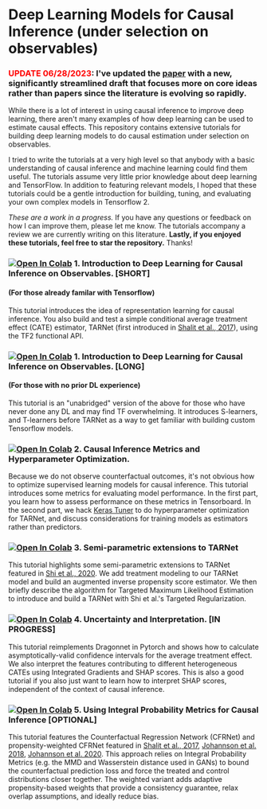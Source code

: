 

# Deep Learning Models for Causal Inference (under selection on observables)

### <span style="color:red">UPDATE 06/28/2023</span>: I've updated the [paper](https://osf.io/preprints/socarxiv/aeszf) with a new, significantly streamlined draft that focuses more on core ideas rather than papers since the literature is evolving so rapidly.

While there is a lot of interest in using causal inference to improve deep learning, there aren't many examples of how deep learning can be used to estimate causal effects. This repository contains extensive tutorials for building deep learning models to do causal estimation under selection on observables.

I tried to write the tutorials at a very high level so that anybody with a basic understanding of causal inference and machine learning could find them useful. The tutorials assume very little prior knowledge about deep learning and TensorFlow. In addition to featuring relevant models, I hoped that these tutorials could be a gentle introduction for building, tuning, and evaluating your own complex models in Tensorflow 2.

*These are a work in a progress.* If you have any questions or feedback on how I can improve them, please let me know. The tutorials accompany a review we are currently writing on this literature. **Lastly, if you enjoyed these tutorials, feel free to star the repository.** Thanks!

### [![Open In Colab](https://colab.research.google.com/assets/colab-badge.svg)](https://colab.research.google.com/drive/1Zx0AkriygB_ws6qXjA7VfqebG-YMwbWl?usp=sharing) 1. Introduction to Deep Learning for Causal Inference on Observables. [SHORT]
#### (For those already familar with Tensorflow)
This tutorial introduces the idea of representation learning for causal inference. You also build and test a simple conditional average treatment effect (CATE) estimator, TARNet (first introduced in [Shalit et al., 2017](http://proceedings.mlr.press/v70/shalit17a.html)), using the TF2 functional API.

### [![Open In Colab](https://colab.research.google.com/assets/colab-badge.svg)](https://colab.research.google.com/drive/1zLCWcYChBN33wvZhRw9cB_ZFk-JT3HEZ?usp=sharing) 1. Introduction to Deep Learning for Causal Inference on Observables. [LONG]
#### (For those with no prior DL experience)
This tutorial is an "unabridged" version of the above for those who have never done any DL and may find TF overwhelming. It introduces S-learners, and T-learners before TARNet as a way to get familiar with building custom Tensorflow models.

### [![Open In Colab](https://colab.research.google.com/assets/colab-badge.svg)](https://colab.research.google.com/drive/1y9i8koqPqs8JSyVHkdZmjGEW6ntqPV73?usp=sharing) 2. Causal Inference Metrics and Hyperparameter Optimization.
Because we do not observe counterfactual outcomes, it's not obvious how to optimize supervised learning models for causal inference. This tutorial introduces some metrics for evaluating model performance. In the first part, you learn how to assess performance on these metrics in Tensorboard. In the second part, we hack [Keras Tuner](https://keras-team.github.io/keras-tuner/) to do hyperparameter optimization for TARNet, and discuss considerations for training models as estimators rather than predictors.

### [![Open In Colab](https://colab.research.google.com/assets/colab-badge.svg)](https://colab.research.google.com/drive/19JJNyGAvSJCY8xP8vkVUXFf3-uEdDuss?usp=sharing) 3. Semi-parametric extensions to TARNet 
This tutorial highlights some semi-parametric extensions to TARNet featured in [Shi et al., 2020](https://papers.nips.cc/paper/2019/file/8fb5f8be2aa9d6c64a04e3ab9f63feee-Paper.pdf). We add treatment modeling to our TARNet model and build an augmented inverse propensity score estimator. We then briefly describe the algorithm for Targeted Maximum Likelihood Estimation to introduce and build a TARNet with Shi et al.'s Targeted Regularization.   

 ### [![Open In Colab](https://colab.research.google.com/assets/colab-badge.svg)]( https://colab.research.google.com/drive/1NHYTbvGq-cWyy-mm0TrBH2rAmMqtcgPJ?usp=sharing) 4. Uncertainty and Interpretation. [IN PROGRESS]
This tutorial reimplements Dragonnet in Pytorch and shows how to calculate asymptotically-valid confidence intervals for the average treatment effect. We also interpret the features contributing to different heterogeneous CATEs using Integrated Gradients and SHAP scores. This is also a good tutorial if you also just want to learn how to interpret SHAP scores, independent of the context of causal inference.

 ### [![Open In Colab](https://colab.research.google.com/assets/colab-badge.svg)](https://colab.research.google.com/drive/1d8kvEXk_j268rrYq8QC_hbkfhLmp742Y?usp=sharing) 5. Using Integral Probability Metrics for Causal Inference [OPTIONAL]
 This tutorial features the Counterfactual Regression Network (CFRNet) and propensity-weighted CFRNet featured in [Shalit et al., 2017](http://proceedings.mlr.press/v70/shalit17a.html), [Johannson et al. 2018](https://arxiv.org/abs/1802.08598), [Johannson et al. 2020](https://arxiv.org/abs/2001.07426). This approach relies on Integral Probability Metrics (e.g. the MMD and Wasserstein distance used in GANs) to bound the counterfactual prediction loss and force the treated and control distributions closer together. The weighted variant adds adaptive propensity-based weights that provide a consistency guarantee, relax overlap assumptions, and ideally reduce bias.   
 

